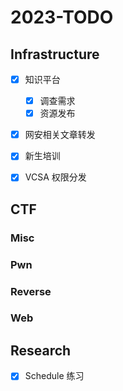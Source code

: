 # 2023-TODO

## Infrastructure

- [X] 知识平台
  - [X] 调查需求
  - [X] 资源发布
  
- [X] 网安相关文章转发
- [X] 新生培训
- [X] VCSA 权限分发


## CTF

### Misc

### Pwn

### Reverse

### Web

## Research

- [X] Schedule 练习
